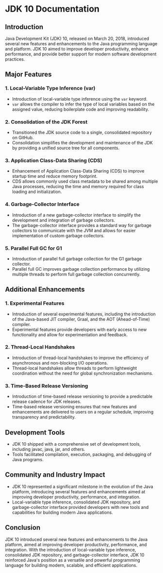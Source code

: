 # JDK 10 Documentation

## Introduction
Java Development Kit (JDK) 10, released on March 20, 2018, introduced several new features and enhancements to the Java programming language and platform. JDK 10 aimed to improve developer productivity, enhance performance, and provide better support for modern software development practices.

## Major Features

### 1. Local-Variable Type Inference (var)
- Introduction of local-variable type inference using the `var` keyword.
- `var` allows the compiler to infer the type of local variables based on the assigned value, reducing boilerplate code and improving readability.

### 2. Consolidation of the JDK Forest
- Transitioned the JDK source code to a single, consolidated repository on GitHub.
- Consolidation simplifies the development and maintenance of the JDK by providing a unified source tree for all components.

### 3. Application Class-Data Sharing (CDS)
- Enhancement of Application Class-Data Sharing (CDS) to improve startup time and reduce memory footprint.
- CDS allows commonly used class metadata to be shared among multiple Java processes, reducing the time and memory required for class loading and initialization.

### 4. Garbage-Collector Interface
- Introduction of a new garbage-collector interface to simplify the development and integration of garbage collectors.
- The garbage-collector interface provides a standard way for garbage collectors to communicate with the JVM and allows for easier implementation of custom garbage collectors.

### 5. Parallel Full GC for G1
- Introduction of parallel full garbage collection for the G1 garbage collector.
- Parallel full GC improves garbage collection performance by utilizing multiple threads to perform full garbage collection concurrently.

## Additional Enhancements

### 1. Experimental Features
- Introduction of several experimental features, including the introduction of the Java-based JIT compiler, Graal, and the AOT (Ahead-of-Time) compiler.
- Experimental features provide developers with early access to new functionality and allow for experimentation and feedback.

### 2. Thread-Local Handshakes
- Introduction of thread-local handshakes to improve the efficiency of asynchronous and non-blocking I/O operations.
- Thread-local handshakes allow threads to perform lightweight coordination without the need for global synchronization mechanisms.

### 3. Time-Based Release Versioning
- Introduction of time-based release versioning to provide a predictable release cadence for JDK releases.
- Time-based release versioning ensures that new features and enhancements are delivered to users on a regular schedule, improving transparency and predictability.

## Development Tools
- JDK 10 shipped with a comprehensive set of development tools, including javac, java, jar, and others.
- Tools facilitated compilation, execution, packaging, and debugging of Java programs.

## Community and Industry Impact
- JDK 10 represented a significant milestone in the evolution of the Java platform, introducing several features and enhancements aimed at improving developer productivity, performance, and integration.
- Local-variable type inference, consolidated JDK repository, and garbage-collector interface provided developers with new tools and capabilities for building modern Java applications.

## Conclusion
JDK 10 introduced several new features and enhancements to the Java platform, aimed at improving developer productivity, performance, and integration. With the introduction of local-variable type inference, consolidated JDK repository, and garbage-collector interface, JDK 10 reinforced Java's position as a versatile and powerful programming language for building modern, scalable, and efficient applications.
